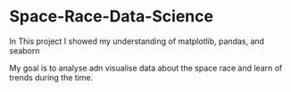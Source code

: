 # Space-Race-Data-Science

In This project I showed my understanding of matplotlib, pandas, and seaborn

My goal is to analyse adn visualise data about the space race and learn of trends during the time.

